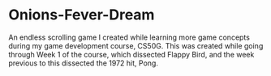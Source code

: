 # Onions-Fever-Dream
An endless scrolling game I created while learning more game concepts during my game development course, CS50G. This was created while going through Week 1 of the course, which dissected Flappy Bird, and the week previous to this dissected the 1972 hit, Pong.
